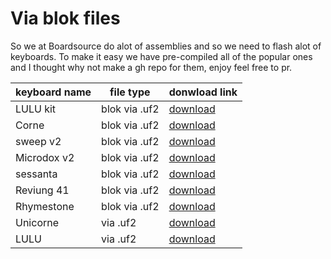 # Via blok files

So we at Boardsource do alot of assemblies and so we need to flash alot of keyboards. To make it easy we have pre-compiled all of the popular ones and I thought why not make a gh repo for them, enjoy feel free to pr. 

| keyboard name | file type            | donwload link |
|---------------|----------------------|---------------|
| LULU kit      | blok via .uf2        | [download](https://raw.githubusercontent.com/boardsource/via_files/main/via/boardsource_lulu_avr_via_blok.uf2)  |
| Corne         | blok via .uf2        | [download](https://raw.githubusercontent.com/boardsource/via_files/main/via/crkbd_rev1_via_blok.uf2)  |
| sweep v2      | blok via .uf2        | [download](https://raw.githubusercontent.com/boardsource/via_files/main/via/ferris_sweep_via_blok.uf2)  |
| Microdox v2   | blok via .uf2        | [download](https://raw.githubusercontent.com/boardsource/via_files/main/via/boardsource_microdox_v2_via_blok.uf2)  |
| sessanta      | blok via .uf2        | [download](https://raw.githubusercontent.com/boardsource/via_files/main/via/boardsource_sessanta_via_blok.uf2)  |
| Reviung 41    | blok via .uf2        | [download](https://raw.githubusercontent.com/boardsource/via_files/main/via/reviung_reviung41_via_blok.uf2)  |
| Rhymestone    | blok via .uf2        | [download](https://raw.githubusercontent.com/boardsource/via_files/main/via/marksard_rhymestone_rev1_default_blok.uf2)  |
| Unicorne      | via .uf2             | [download](https://raw.githubusercontent.com/boardsource/via_files/main/via/boardsource_unicorne_via.uf2)  |
| LULU          | via .uf2             | [download](https://raw.githubusercontent.com/boardsource/via_files/main/via/lulu_via.uf2)  |